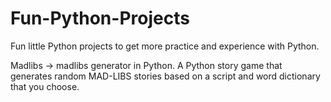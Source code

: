 # Fun-Python-Projects
Fun little Python projects to get more practice and experience with Python.

Madlibs -> madlibs generator in Python. A Python story game that generates random MAD-LIBS stories based on a script and word dictionary that you choose.
